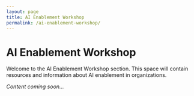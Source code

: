 ```yaml
---
layout: page
title: AI Enablement Workshop
permalink: /ai-enablement-workshop/
---
```


# AI Enablement Workshop

Welcome to the AI Enablement Workshop section. This space will contain resources and information about AI enablement in organizations.

*Content coming soon...*
